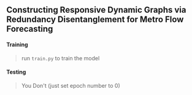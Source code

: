 ## Constructing Responsive Dynamic Graphs via Redundancy Disentanglement for Metro Flow Forecasting

#### Training
> run `train.py` to train the model

#### Testing
> You Don't (just set epoch number to 0)